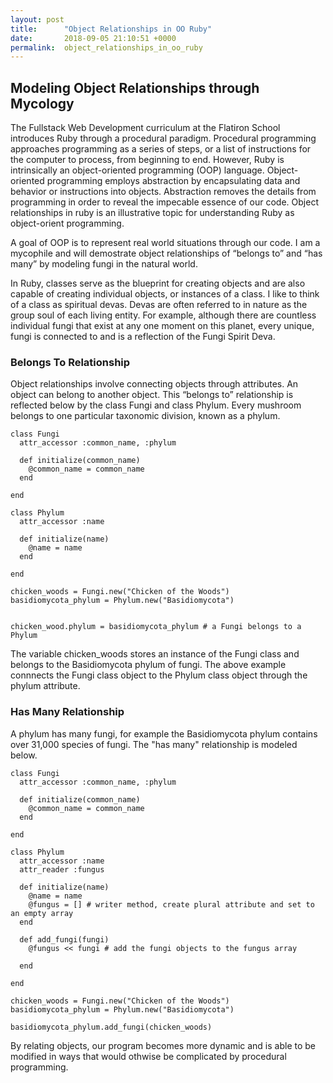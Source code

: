 ```yaml
---
layout: post
title:      "Object Relationships in OO Ruby"
date:       2018-09-05 21:10:51 +0000
permalink:  object_relationships_in_oo_ruby
---
```


## Modeling Object Relationships through Mycology

The Fullstack Web Development curriculum at the Flatiron School introduces Ruby through a procedural paradigm. Procedural programming approaches programming as a series of steps, or a list of instructions for the computer to process, from beginning to end. However, Ruby is intrinsically an object-oriented programming (OOP) language.  Object-oriented programming employs abstraction by encapsulating data and behavior or instructions into objects. Abstraction removes the details from programming in order to reveal the impecable essence of our code. Object relationships in ruby is an illustrative topic for understanding Ruby as object-orient programming. 

A goal of OOP is to represent real world situations through our code. I am a mycophile and will demostrate object relationships of “belongs to” and “has many” by modeling fungi in the natural world. 

In Ruby, classes serve as the blueprint for creating objects and are also capable of creating individual objects, or instances of a class. I like to think of a class as spiritual devas. Devas are often referred to in nature as the group soul of each living entity. For example, although there are countless individual fungi that exist at any one moment on this planet, every unique, fungi is connected to and is a reflection of the Fungi Spirit Deva.

### Belongs To Relationship

Object relationships involve connecting objects through attributes. An object can belong to another object. This “belongs to” relationship is reflected below by the class Fungi and class Phylum. Every mushroom belongs to one particular taxonomic division, known as a phylum. 
```
class Fungi
  attr_accessor :common_name, :phylum
  
  def initialize(common_name)
    @common_name = common_name
  end

end

class Phylum
  attr_accessor :name
  
  def initialize(name)
    @name = name
  end
  
end

chicken_woods = Fungi.new("Chicken of the Woods")
basidiomycota_phylum = Phylum.new("Basidiomycota")


chicken_wood.phylum = basidiomycota_phylum # a Fungi belongs to a Phylum
```

The variable chicken_woods stores an instance of the Fungi class and belongs to the Basidiomycota phylum of fungi. The above example connnects the Fungi class object to the Phylum class object through the phylum attribute. 

### Has Many Relationship

A phylum has many fungi, for example the Basidiomycota phylum contains over 31,000 species of fungi. The "has many" relationship is modeled below.
```
class Fungi
  attr_accessor :common_name, :phylum
  
  def initialize(common_name)
    @common_name = common_name
  end

end

class Phylum
  attr_accessor :name
  attr_reader :fungus
  
  def initialize(name)
    @name = name
    @fungus = [] # writer method, create plural attribute and set to an empty array
  end
  
  def add_fungi(fungi)
    @fungus << fungi # add the fungi objects to the fungus array
  
  end
  
end

chicken_woods = Fungi.new("Chicken of the Woods")
basidiomycota_phylum = Phylum.new("Basidiomycota")

basidiomycota_phylum.add_fungi(chicken_woods)
```

By relating objects, our program becomes more dynamic and is able to be modified in ways that would othwise be complicated by procedural programming.
